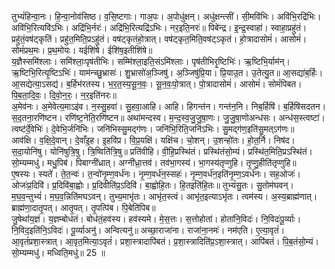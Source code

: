 

  
तुभ्यं॑हिन्वा॒नः। हि॒न्वा॒नोव॑सिष्ठ। व॒सि॒ष्टगाः। गाअ॒पः। अ॒पोधु॑क्षन्। अधु॑क्षन्त्सीं। सी॒मवि॑भिः। अवि॑भि॒रद्रि॑भिः। अवि॑भि॒रित्यवि॑ऽभिः। अद्रि॑भि॒र्नरः॑। अद्रि॑भि॒रित्यद्रि॑ऽभिः। नर॒इति॒नरः॑॥ पिबे॑न्द्र। इ॒न्द्र॒स्वाहा॑। स्वाहा॒प्रहु॑तं। प्रहु॑तं॒वष॑ट्कृतिं। प्रहु॑त॒मिति॒प्रऽहु॑तं। वष॑ट्कृतंहो॒त्रात्। वष॑ट्कृत॒मिति॒वष॑ट्ऽकृतं। हो॒त्रादासोमं॑। आसोमं॑। सोमं॑प्रथ॒मः। प्र॒थ॒मोयः। यईशि॑षे। ईशि॑ष॒इतीशि॑षे॥  
य॒ज्ञैस्समि॑श्लाः। समि॑श्लाः॒पृष॑तीभिः। सम्मि॑श्ला॒इति॒संऽमि॑श्लाः। पृष॑तीभिरृ॒ष्टिभिः॑। ऋ॒ष्टिभि॒र्याम॑न्। ऋ॒ष्टिभि॒रित्यृ॒ष्टिऽभिः॑। याम॑न्च्छु॒भ्रासः॑। शु॒भ्रासो॑अ॒ञ्जिषु॑। अ॒ञ्जिषु॑प्रि॒या। प्रि॒याउ॒त। उ॒तेत्यु॒त॥ आ॒सद्या॑ब॒र्हिः। आ॒सद्येत्या॒ऽसद्य॑। ब॒र्हिभ॑रतस्य। भ॒र॒त॒स्य॒सू॒न॒वः॒। सू॒न॒वः॒पो॒त्रात्। पो॒त्रादासोमं॑। आसोमं॑। सोमं॑पिबत। पि॒ब॒ता॒दि॒वः॒। दि॒वो॒न॒रः॒। न॒र॒इति॑नरः॥  
अ॒मेव॑नः। अ॒मेवेत्य॒माऽइ॑व। न॒स्सु॒हवा॑। सु॒हवा॒आहि। आहि। हिगन्त॑न। गन्त॑न॒नि। निब॒र्हिषि॑। ब॒र्हिषि॑सदतन। स॒द॒तना॒रणि॑ष्टन। रणि॑ष्ट॒नेति॒रणि॑ष्टन॥ अथा॑मन्दस्व। म॒न्द॒स्व॒जु॒जु॒षा॒णः। जु॒जु॒षा॒णोअन्ध॑सः। अन्ध॑स॒स्त्वष्टा॑। त्वष्ट॑र्दे॒वेभिः॑। दे॒वेभि॒र्जनि॑भिः। जनि॑भिस्सु॒मद्ग॑णः। जनि॑भि॒रिति॒जनि॑ऽभिः। सु॒मद्ग॑ण॒इति॑सु॒मत्ऽग॑णः॥  
आव॑क्षि। व॒क्षि॒दे॒वान्। दे॒वाँइ॒ह। इ॒हवि॑प्र। वि॒प्र॒यक्षि॑। यक्षि॑च। चो॒शन्। उ॒शन्हो॑तः। हो॒त॒र्नि। निष॑द। स॒दा॒योनि॑षु। योनि॑षुत्रि॒षु। त्रि॒ष्विति॑त्रि॒षु॥ प्रति॑वीहि। वी॒हि॒प्रस्थि॑तं। प्रस्थि॑तंसो॒म्यं। प्रस्थि॑त॒मिति॒प्रऽस्थि॑तं। सो॒म्यम्मधु॑। मधु॒पिब॑। पिबाग्नी॑ध्रात्। अग्नी॑ध्रा॒त्तव॑। तव॑भा॒गस्य॑। भा॒गस्य॑तृप्णुहि। तृ॒प्णु॒हीति॑तृप्णुहि॥  
ए॒षस्यः। स्यते॑। ते॒त॒न्वः॑। त॒न्वो॑नृ॒म्ण॒वर्ध॑नः। नृ॒म्ण॒वर्ध॑न॒स्सहः॑। नृ॒म्ण॒वर्ध॑न॒इति॑नृ॒म्ण॒ऽवर्ध॑नः। सह॒ओजः॑। ओजः॑प्र॒दिवि॑। प्र॒दिवि॑बा॒ह्वोः। प्र॒दिवीति॑प्र॒ऽदिवि॑। बा॒ह्वोहि॒तः। हि॒तइति॑हि॒तः॥ तुभ्यं॑सु॒तः। सु॒तोम॑घवन्। म॒घ॒व॒न्तुभ्यं॑। म॒घ॒व॒न्निति॑मघऽवन्। तुभ्य॒माभृ॑तः। आभृ॑त॒स्त्वं। आभृ॑त॒इत्याऽभृ॑तः। त्वम॑स्य। अ॒स्य॒ब्राह्म॑णात्। ब्राह्म॑णा॒दातृ॒पत्। आतृ॒पत्। तृ॒पत्पि॑ब। पि॒बेति॑पिब॥  
जु॒षेथां॑य॒ज्ञं। य॒ज्ञम्बोध॑तं। बोध॑तं॒हव॑स्य। हव॑स्यमे। मे॒स॒त्तः। स॒त्तोहोता॑। होता॑नि॒विदः॑। नि॒विदः॑पू॒र्व्याः। नि॒विद॒इति॑नि॒ऽविदः॑। पू॒र्व्याअनु॑। अन्वित्यनु॑॥ अच्छा॒राजा॑ना। राजा॑ना॒नमः॑। नम॑एति। ए॒त्या॒वृतं॑। आ॒वृतं॑प्रशा॒स्त्रात्। आ॒वृत॒मित्या॒ऽवृतं॑। प्रशा॒स्त्रादापि॑बतं। प्र॒शा॒स्त्रादिति॑प्र॒ऽशा॒स्त्रात्। आपि॑बतं। पि॒ब॒तंसो॒म्यं। सो॒म्यम्मधु॑। मध्विति॒मधु॑॥ 25 ॥  
